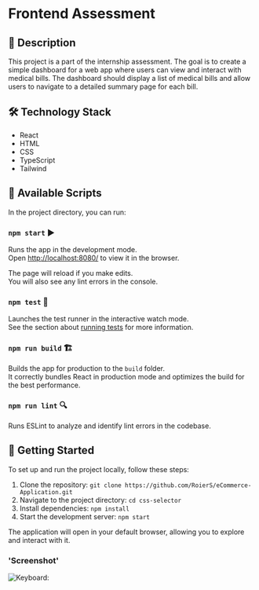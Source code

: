 # Frontend Assessment

## 📝 Description

This project is a part of the internship assessment. The goal is to create a simple dashboard for a web app where users can view and interact with medical bills. The dashboard should display a list of medical bills and allow users to navigate to a detailed summary page for each bill.

## 🛠️ Technology Stack

- React
- HTML
- CSS
- TypeScript 
- Tailwind

## 📜 Available Scripts

In the project directory, you can run:

### `npm start` ▶️

Runs the app in the development mode.\
Open [http://localhost:8080/](http://localhost:8080/) to view it in the browser.

The page will reload if you make edits.\
You will also see any lint errors in the console.

### `npm test` 🧪

Launches the test runner in the interactive watch mode.\
See the section about [running tests](https://facebook.github.io/create-react-app/docs/running-tests) for more information.

### `npm run build` 🏗️

Builds the app for production to the `build` folder.\
It correctly bundles React in production mode and optimizes the build for the best performance.

### `npm run lint` 🔍

Runs ESLint to analyze and identify lint errors in the codebase.

## 🚀 Getting Started

To set up and run the project locally, follow these steps:

1. Clone the repository: `git clone https://github.com/RoierS/eCommerce-Application.git`
2. Navigate to the project directory: `cd css-selector`
3. Install dependencies: `npm install`
4. Start the development server: `npm start`

The application will open in your default browser, allowing you to explore and interact with it.

### 'Screenshot'

![Keyboard:](docs/css_selector.png)
